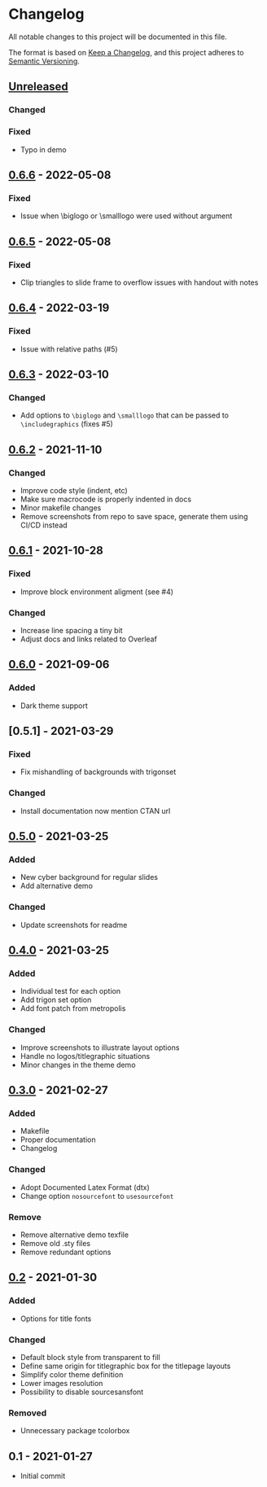 # Changelog

All notable changes to this project will be documented in this file.

The format is based on [Keep a Changelog](https://keepachangelog.com/en/1.0.0/),
and this project adheres to [Semantic Versioning](https://semver.org/spec/v2.0.0.html).

## [Unreleased]

### Changed

### Fixed

- Typo in demo

## [0.6.6] - 2022-05-08

### Fixed

- Issue when \biglogo or \smalllogo were used without argument

## [0.6.5] - 2022-05-08

### Fixed

- Clip triangles to slide frame to overflow issues with handout with notes

## [0.6.4] - 2022-03-19

### Fixed

- Issue with relative paths (#5)

## [0.6.3] - 2022-03-10

### Changed

- Add options to `\biglogo` and `\smalllogo` that can be passed to
  `\includegraphics` (fixes #5)

## [0.6.2] - 2021-11-10

### Changed

- Improve code style (indent, etc)
- Make sure macrocode is properly indented in docs
- Minor makefile changes
- Remove screenshots from repo to save space, generate them using CI/CD instead

## [0.6.1] - 2021-10-28

### Fixed

- Improve block environment aligment (see #4)

### Changed

- Increase line spacing a tiny bit
- Adjust docs and links related to Overleaf

## [0.6.0] - 2021-09-06

### Added

- Dark theme support

## [0.5.1] - 2021-03-29

### Fixed

- Fix mishandling of backgrounds with trigonset

### Changed

- Install documentation now mention CTAN url

## [0.5.0] - 2021-03-25

### Added

- New cyber background for regular slides
- Add alternative demo

### Changed

- Update screenshots for readme

## [0.4.0] - 2021-03-25

### Added

- Individual test for each option
- Add trigon set option
- Add font patch from metropolis

### Changed

- Improve screenshots to illustrate layout options
- Handle no logos/titlegraphic situations
- Minor changes in the theme demo

## [0.3.0] - 2021-02-27

### Added

- Makefile
- Proper documentation
- Changelog

### Changed

- Adopt Documented Latex Format (dtx)
- Change option `nosourcefont` to `usesourcefont`

### Remove

- Remove alternative demo texfile
- Remove old .sty files
- Remove redundant options

## [0.2] - 2021-01-30

### Added

- Options for title fonts

### Changed

- Default block style from transparent to fill
- Define same origin for titlegraphic box for the titlepage layouts
- Simplify color theme definition
- Lower images resolution
- Possibility to disable sourcesansfont

### Removed

- Unnecessary package tcolorbox

## 0.1 - 2021-01-27

- Initial commit

[Unreleased]: https://gitlab.com/thlamb/beamertheme-trigon/-/compare/v0.6.6...master
[0.6.6]: https://gitlab.com/thlamb/beamertheme-trigon/-/compare/v0.6.5...v0.6.6
[0.6.5]: https://gitlab.com/thlamb/beamertheme-trigon/-/compare/v0.6.4...v0.6.5
[0.6.4]: https://gitlab.com/thlamb/beamertheme-trigon/-/compare/v0.6.3...v0.6.4
[0.6.3]: https://gitlab.com/thlamb/beamertheme-trigon/-/compare/v0.6.2...v0.6.3
[0.6.2]: https://gitlab.com/thlamb/beamertheme-trigon/-/compare/v0.6.1...v0.6.2
[0.6.1]: https://gitlab.com/thlamb/beamertheme-trigon/-/compare/v0.6.0...v0.6.1
[0.6.0]: https://gitlab.com/thlamb/beamertheme-trigon/-/compare/v0.5.0...v0.6.0
[0.5.0]: https://gitlab.com/thlamb/beamertheme-trigon/-/compare/v0.4.0...v0.5.0
[0.4.0]: https://gitlab.com/thlamb/beamertheme-trigon/-/compare/v0.3.0...v0.4.0
[0.3.0]: https://gitlab.com/thlamb/beamertheme-trigon/-/compare/v0.2...v0.3.0
[0.2]: https://gitlab.com/thlamb/beamertheme-trigon/-/compare/v0.1...v0.2
